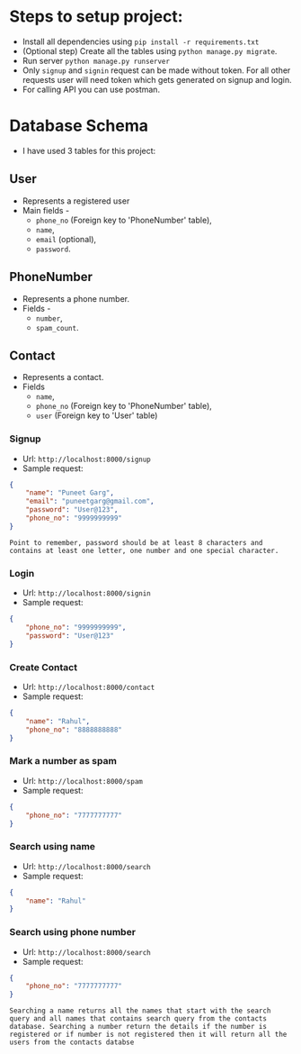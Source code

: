 # Steps to setup project:

- Install all dependencies using `pip install -r requirements.txt`
- (Optional step) Create all the tables using `python manage.py migrate`.
- Run server `python manage.py runserver`
- Only `signup` and `signin` request can be made without token. For all other requests user will need token which gets generated on signup and login.
- For calling API you can use postman.

# Database Schema
- I have used 3 tables for this project:
## User
- Represents a registered user
- Main fields - 
  - `phone_no` (Foreign key to 'PhoneNumber' table), 
  - `name`,
  - `email` (optional),
  - `password`.

## PhoneNumber
- Represents a phone number.
- Fields - 
  - `number`,
  - `spam_count`.

## Contact
- Represents a contact.
- Fields 
  - `name`,
  - `phone_no` (Foreign key to 'PhoneNumber' table), 
  - `user` (Foreign key to 'User' table)


### Signup
- Url: `http://localhost:8000/signup`
- Sample request: 
```json
{
	"name": "Puneet Garg",
	"email": "puneetgarg@gmail.com",
	"password": "User@123",
	"phone_no": "9999999999"
}
```
`Point to remember, password should be at least 8 characters and contains at least one letter, one number and one special character.`



### Login
- Url: `http://localhost:8000/signin`
- Sample request: 
```json
{
	"phone_no": "9999999999",
	"password": "User@123"
}
```

### Create Contact
- Url: `http://localhost:8000/contact`
- Sample request:
```json
{
	"name": "Rahul",
	"phone_no": "8888888888"
}
```

### Mark a number as spam
- Url: `http://localhost:8000/spam`
- Sample request:
```json
{
	"phone_no": "7777777777"
}
```

### Search using name
- Url: `http://localhost:8000/search`
- Sample request:
```json
{
	"name": "Rahul"
}
```

### Search using phone number
- Url: `http://localhost:8000/search`
- Sample request:
```json
{
	"phone_no": "7777777777"
}
```
`Searching a name returns all the names that start with the search query and all names that contains search query from the contacts database.
Searching a number return the details if the number is registered or if number is not registered then it will return all the users from the contacts databse`